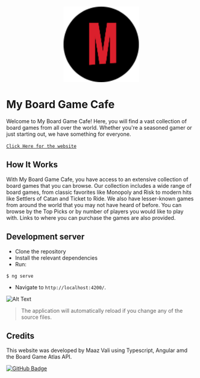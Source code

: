 <p align="center">
  <img src="./src/assets/mBadge.png" alt="Alt Text" width="200" height="200">
</p>


# My Board Game Cafe


Welcome to My Board Game Cafe! Here, you will find a vast collection of board games from all over the world. Whether you're a seasoned gamer or just starting out, we have something for everyone.

[`Click Here for the website`](https://my-board-game-cafe.web.app/)

## How It Works

With My Board Game Cafe, you have access to an extensive collection of board games that you can browse. Our collection includes a wide range of board games, from classic favorites like Monopoly and Risk to modern hits like Settlers of Catan and Ticket to Ride. We also have lesser-known games from around the world that you may not have heard of before. You can browse by the Top Picks or by number of players you would like to play with. Links to where you can purchase the games are also provided.

## Development server

- Clone the repository
- Install the relevant dependencies
- Run:
<pre><code>$ ng serve </code></pre>
- Navigate to `http://localhost:4200/`.

<img src="./src/assets/sr1.gif" alt="Alt Text" width="200" height="200">

>  The application will automatically reload if you change any of the source files.




## Credits

This website was developed by Maaz Vali using Typescript, Angular amd the Board Game Atlas API.


[![GitHub Badge](https://img.shields.io/badge/GitHub-100000?style=for-the-badge&logo=github&logoColor=white)](https://github.com/mezerio)





